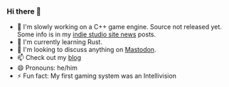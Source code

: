 ### Hi there 👋

- 🔭 I'm slowly working on a C++ game engine. Source not released yet. Some info is in my [indie studio site news](https://overworldsoft.com/news) posts.
- 🌱 I'm currently learning Rust.
- 👯 I'm looking to discuss anything on <a rel="me" href="https://mastodon.gamedev.place/@kefka">Mastodon</a>.
- 📫 Check out my [blog](https://gglas.ninja)
- 😄 Pronouns: he/him
- ⚡ Fun fact: My first gaming system was an Intellivision
